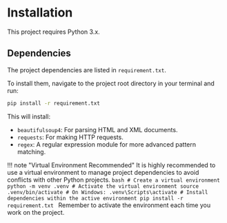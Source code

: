 # Installation

This project requires Python 3.x.

## Dependencies

The project dependencies are listed in `requirement.txt`.

To install them, navigate to the project root directory in your terminal and run:

```bash
pip install -r requirement.txt
```

This will install:
- `beautifulsoup4`: For parsing HTML and XML documents.
- `requests`: For making HTTP requests.
- `regex`: A regular expression module for more advanced pattern matching.

!!! note "Virtual Environment Recommended"
    It is highly recommended to use a virtual environment to manage project dependencies to avoid conflicts with other Python projects.
    ```bash
    # Create a virtual environment
    python -m venv .venv
    # Activate the virtual environment
    source .venv/bin/activate # On Windows: .venv\Scripts\activate
    # Install dependencies within the active environment
    pip install -r requirement.txt
    ```
    Remember to activate the environment each time you work on the project.